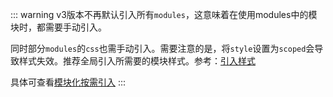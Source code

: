 ::: warning
v3版本不再默认引入所有`modules`，这意味着在使用modules中的模块时，都需要手动引入。

同时部分`modules`的`css`也需手动引入。需要注意的是，将`style`设置为`scoped`会导致样式失效。推荐全局引入所需要的模块样式。参考：[引入样式](/guide/faq.html#modules-not-working)

具体可查看[模块化按需引入](/guide/migrate#migrate-modules-import)
:::
